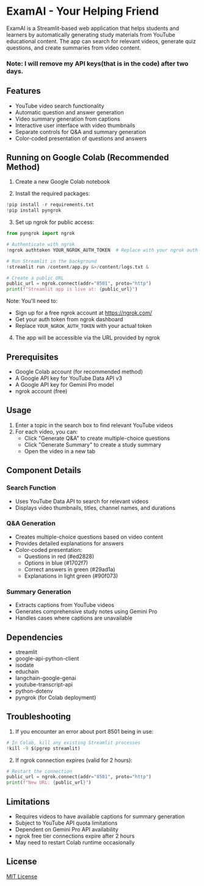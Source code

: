 # ExamAI - Your Helping Friend

ExamAI is a Streamlit-based web application that helps students and learners by automatically generating study materials from YouTube educational content. The app can search for relevant videos, generate quiz questions, and create summaries from video content.

### Note: I will remove my API keys(that is in the code) after two days.

## Features

- YouTube video search functionality
- Automatic question and answer generation
- Video summary generation from captions
- Interactive user interface with video thumbnails
- Separate controls for Q&A and summary generation
- Color-coded presentation of questions and answers

## Running on Google Colab (Recommended Method)

1. Create a new Google Colab notebook

2. Install the required packages:
```python
!pip install -r requirements.txt
!pip install pyngrok
```

3. Set up ngrok for public access:
```python
from pyngrok import ngrok

# Authenticate with ngrok
!ngrok authtoken YOUR_NGROK_AUTH_TOKEN  # Replace with your ngrok auth token

# Run Streamlit in the background
!streamlit run /content/app.py &>/content/logs.txt &

# Create a public URL
public_url = ngrok.connect(addr="8501", proto="http")
print(f"Streamlit app is live at: {public_url}")
```

Note: You'll need to:
- Sign up for a free ngrok account at https://ngrok.com/
- Get your auth token from ngrok dashboard
- Replace `YOUR_NGROK_AUTH_TOKEN` with your actual token

4. The app will be accessible via the URL provided by ngrok

## Prerequisites

- Google Colab account (for recommended method)
- A Google API key for YouTube Data API v3
- A Google API key for Gemini Pro model
- ngrok account (free)


## Usage

1. Enter a topic in the search box to find relevant YouTube videos
2. For each video, you can:
   - Click "Generate Q&A" to create multiple-choice questions
   - Click "Generate Summary" to create a study summary
   - Open the video in a new tab

## Component Details

### Search Function
- Uses YouTube Data API to search for relevant videos
- Displays video thumbnails, titles, channel names, and durations

### Q&A Generation
- Creates multiple-choice questions based on video content
- Provides detailed explanations for answers
- Color-coded presentation:
  - Questions in red (#ed2828)
  - Options in blue (#1702f7)
  - Correct answers in green (#29ad1a)
  - Explanations in light green (#90f073)

### Summary Generation
- Extracts captions from YouTube videos
- Generates comprehensive study notes using Gemini Pro
- Handles cases where captions are unavailable

## Dependencies

- streamlit
- google-api-python-client
- isodate
- educhain
- langchain-google-genai
- youtube-transcript-api
- python-dotenv
- pyngrok (for Colab deployment)

## Troubleshooting

1. If you encounter an error about port 8501 being in use:
```python
# In Colab, kill any existing Streamlit processes
!kill -9 $(pgrep streamlit)
```

2. If ngrok connection expires (valid for 2 hours):
```python
# Restart the connection
public_url = ngrok.connect(addr="8501", proto="http")
print(f"New URL: {public_url}")
```

## Limitations

- Requires videos to have available captions for summary generation
- Subject to YouTube API quota limitations
- Dependent on Gemini Pro API availability
- ngrok free tier connections expire after 2 hours
- May need to restart Colab runtime occasionally

## License

[MIT License](LICENSE)
